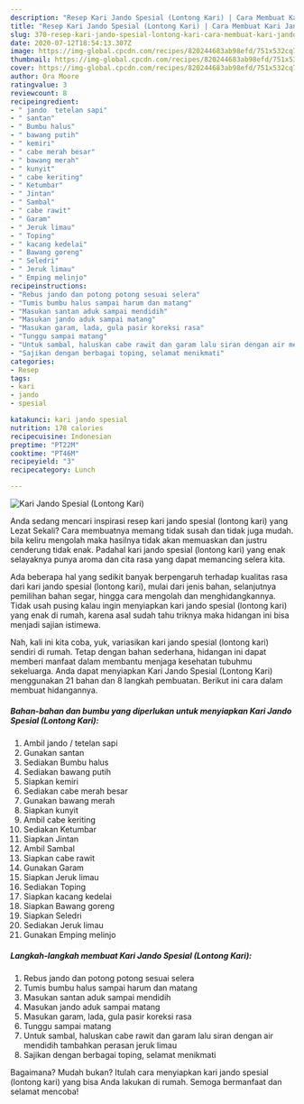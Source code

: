 ```yaml
---
description: "Resep Kari Jando Spesial (Lontong Kari) | Cara Membuat Kari Jando Spesial (Lontong Kari) Yang Bikin Ngiler"
title: "Resep Kari Jando Spesial (Lontong Kari) | Cara Membuat Kari Jando Spesial (Lontong Kari) Yang Bikin Ngiler"
slug: 370-resep-kari-jando-spesial-lontong-kari-cara-membuat-kari-jando-spesial-lontong-kari-yang-bikin-ngiler
date: 2020-07-12T18:54:13.307Z
image: https://img-global.cpcdn.com/recipes/820244683ab98efd/751x532cq70/kari-jando-spesial-lontong-kari-foto-resep-utama.jpg
thumbnail: https://img-global.cpcdn.com/recipes/820244683ab98efd/751x532cq70/kari-jando-spesial-lontong-kari-foto-resep-utama.jpg
cover: https://img-global.cpcdn.com/recipes/820244683ab98efd/751x532cq70/kari-jando-spesial-lontong-kari-foto-resep-utama.jpg
author: Ora Moore
ratingvalue: 3
reviewcount: 8
recipeingredient:
- " jando  tetelan sapi"
- " santan"
- " Bumbu halus"
- " bawang putih"
- " kemiri"
- " cabe merah besar"
- " bawang merah"
- " kunyit"
- " cabe keriting"
- " Ketumbar"
- " Jintan"
- " Sambal"
- " cabe rawit"
- " Garam"
- " Jeruk limau"
- " Toping"
- " kacang kedelai"
- " Bawang goreng"
- " Seledri"
- " Jeruk limau"
- " Emping melinjo"
recipeinstructions:
- "Rebus jando dan potong potong sesuai selera"
- "Tumis bumbu halus sampai harum dan matang"
- "Masukan santan aduk sampai mendidih"
- "Masukan jando aduk sampai matang"
- "Masukan garam, lada, gula pasir koreksi rasa"
- "Tunggu sampai matang"
- "Untuk sambal, haluskan cabe rawit dan garam lalu siran dengan air mendidih tambahkan perasan jeruk limau"
- "Sajikan dengan berbagai toping, selamat menikmati"
categories:
- Resep
tags:
- kari
- jando
- spesial

katakunci: kari jando spesial 
nutrition: 178 calories
recipecuisine: Indonesian
preptime: "PT22M"
cooktime: "PT46M"
recipeyield: "3"
recipecategory: Lunch

---
```



![Kari Jando Spesial (Lontong Kari)](https://img-global.cpcdn.com/recipes/820244683ab98efd/751x532cq70/kari-jando-spesial-lontong-kari-foto-resep-utama.jpg)

Anda sedang mencari inspirasi resep kari jando spesial (lontong kari) yang Lezat Sekali? Cara membuatnya memang tidak susah dan tidak juga mudah. bila keliru mengolah maka hasilnya tidak akan memuaskan dan justru cenderung tidak enak. Padahal kari jando spesial (lontong kari) yang enak selayaknya punya aroma dan cita rasa yang dapat memancing selera kita.

Ada beberapa hal yang sedikit banyak berpengaruh terhadap kualitas rasa dari kari jando spesial (lontong kari), mulai dari jenis bahan, selanjutnya pemilihan bahan segar, hingga cara mengolah dan menghidangkannya. Tidak usah pusing kalau ingin menyiapkan kari jando spesial (lontong kari) yang enak di rumah, karena asal sudah tahu triknya maka hidangan ini bisa menjadi sajian istimewa.




Nah, kali ini kita coba, yuk, variasikan kari jando spesial (lontong kari) sendiri di rumah. Tetap dengan bahan sederhana, hidangan ini dapat memberi manfaat dalam membantu menjaga kesehatan tubuhmu sekeluarga. Anda dapat menyiapkan Kari Jando Spesial (Lontong Kari) menggunakan 21 bahan dan 8 langkah pembuatan. Berikut ini cara dalam membuat hidangannya.

<!--inarticleads1-->

##### Bahan-bahan dan bumbu yang diperlukan untuk menyiapkan Kari Jando Spesial (Lontong Kari):

1. Ambil  jando / tetelan sapi
1. Gunakan  santan
1. Sediakan  Bumbu halus
1. Sediakan  bawang putih
1. Siapkan  kemiri
1. Sediakan  cabe merah besar
1. Gunakan  bawang merah
1. Siapkan  kunyit
1. Ambil  cabe keriting
1. Sediakan  Ketumbar
1. Siapkan  Jintan
1. Ambil  Sambal
1. Siapkan  cabe rawit
1. Gunakan  Garam
1. Siapkan  Jeruk limau
1. Sediakan  Toping
1. Siapkan  kacang kedelai
1. Siapkan  Bawang goreng
1. Siapkan  Seledri
1. Sediakan  Jeruk limau
1. Gunakan  Emping melinjo




<!--inarticleads2-->

##### Langkah-langkah membuat Kari Jando Spesial (Lontong Kari):

1. Rebus jando dan potong potong sesuai selera
1. Tumis bumbu halus sampai harum dan matang
1. Masukan santan aduk sampai mendidih
1. Masukan jando aduk sampai matang
1. Masukan garam, lada, gula pasir koreksi rasa
1. Tunggu sampai matang
1. Untuk sambal, haluskan cabe rawit dan garam lalu siran dengan air mendidih tambahkan perasan jeruk limau
1. Sajikan dengan berbagai toping, selamat menikmati




Bagaimana? Mudah bukan? Itulah cara menyiapkan kari jando spesial (lontong kari) yang bisa Anda lakukan di rumah. Semoga bermanfaat dan selamat mencoba!
